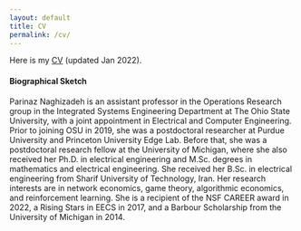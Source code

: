 ```yaml
---
layout: default
title: CV
permalink: /cv/
---
```


Here is my <a href="/CV_Parinaz_Naghizadeh.pdf">CV</a> (updated Jan 2022). 

 

<h4> Biographical Sketch 
</h4>

<p>Parinaz Naghizadeh is an assistant professor in the Operations Research group in the Integrated Systems Engineering Department at The Ohio State University, with a joint appointment in Electrical and Computer Engineering. Prior to joining OSU in 2019, she was a postdoctoral researcher at Purdue University and Princeton University Edge Lab. Before that, she was a postdoctoral research fellow at the University of Michigan, where she also received her Ph.D. in electrical engineering and M.Sc. degrees in mathematics and electrical engineering. She received her B.Sc. in electrical engineering from Sharif University of Technology, Iran. Her research interests are in network economics, game theory, algorithmic economics, and reinforcement learning. She is a recipient of the NSF CAREER award in 2022, a Rising Stars in EECS in 2017, and a Barbour Scholarship from the University of Michigan in 2014.</p>

